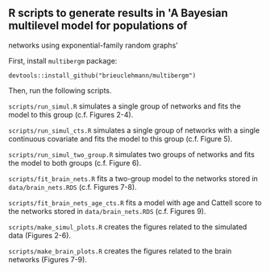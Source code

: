 ## R scripts to generate results in 'A Bayesian multilevel model for populations of
networks using exponential-family random graphs'

First, install `multibergm` package:

```
devtools::install_github("brieuclehmann/multibergm")
```

Then, run the following scripts.

`scripts/run_simul.R` simulates a single group of networks and fits the model to this group (c.f. Figures 2-4).  

`scripts/run_simul_cts.R` simulates a single group of networks with a single continuous covariate and fits the model to this group (c.f. Figure 5).

`scripts/run_simul_two_group.R` simulates two groups of networks and fits the model to both groups (c.f. Figure 6).

`scripts/fit_brain_nets.R` fits a two-group model to the networks stored in `data/brain_nets.RDS` (c.f. Figures 7-8).  

`scripts/fit_brain_nets_age_cts.R` fits a model with age and Cattell score to the networks stored in `data/brain_nets.RDS` (c.f. Figures 9).

`scripts/make_simul_plots.R` creates the figures related to the simulated data (Figures 2-6).  

`scripts/make_brain_plots.R` creates the figures related to the brain networks (Figures 7-9).

